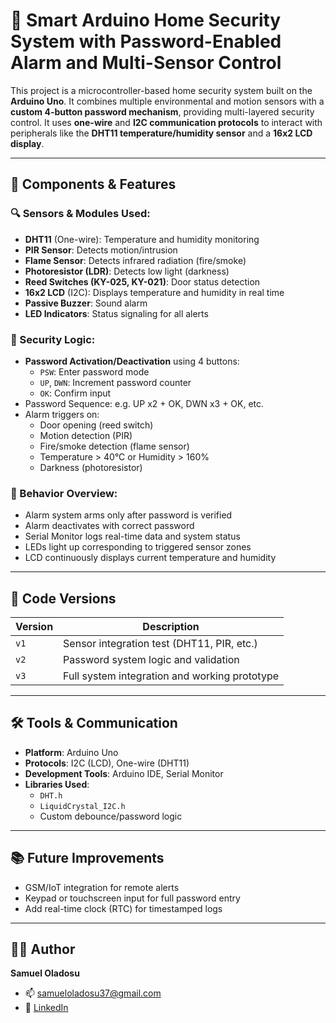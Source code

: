 # 🔐 Smart Arduino Home Security System with Password-Enabled Alarm and Multi-Sensor Control

This project is a microcontroller-based home security system built on the **Arduino Uno**. It combines multiple environmental and motion sensors with a **custom 4-button password mechanism**, providing multi-layered security control. It uses **one-wire** and **I2C communication protocols** to interact with peripherals like the **DHT11 temperature/humidity sensor** and a **16x2 LCD display**.

---

## 🧰 Components & Features

### 🔍 Sensors & Modules Used:
- **DHT11** (One-wire): Temperature and humidity monitoring
- **PIR Sensor**: Detects motion/intrusion
- **Flame Sensor**: Detects infrared radiation (fire/smoke)
- **Photoresistor (LDR)**: Detects low light (darkness)
- **Reed Switches (KY-025, KY-021)**: Door status detection
- **16x2 LCD** (I2C): Displays temperature and humidity in real time
- **Passive Buzzer**: Sound alarm
- **LED Indicators**: Status signaling for all alerts

### 🔐 Security Logic:
- **Password Activation/Deactivation** using 4 buttons:
  - `PSW`: Enter password mode
  - `UP`, `DWN`: Increment password counter
  - `OK`: Confirm input
- Password Sequence: e.g. UP x2 + OK, DWN x3 + OK, etc.
- Alarm triggers on:
  - Door opening (reed switch)
  - Motion detection (PIR)
  - Fire/smoke detection (flame sensor)
  - Temperature > 40°C or Humidity > 160%
  - Darkness (photoresistor)

### 🧠 Behavior Overview:
- Alarm system arms only after password is verified
- Alarm deactivates with correct password
- Serial Monitor logs real-time data and system status
- LEDs light up corresponding to triggered sensor zones
- LCD continuously displays current temperature and humidity

---

## 💾 Code Versions

| Version | Description |
|---------|-------------|
| `v1`    | Sensor integration test (DHT11, PIR, etc.) |
| `v2`    | Password system logic and validation |
| `v3`    | Full system integration and working prototype |

---

## 🛠️ Tools & Communication

- **Platform**: Arduino Uno
- **Protocols**: I2C (LCD), One-wire (DHT11)
- **Development Tools**: Arduino IDE, Serial Monitor
- **Libraries Used**: 
  - `DHT.h`
  - `LiquidCrystal_I2C.h`
  - Custom debounce/password logic

---

## 📚 Future Improvements
- GSM/IoT integration for remote alerts
- Keypad or touchscreen input for full password entry
- Add real-time clock (RTC) for timestamped logs

---

## 👨‍💻 Author

**Samuel Oladosu**  
- 📫 [samueloladosu37@gmail.com](mailto:samueloladosu37@gmail.com)  
- 🔗 [LinkedIn](https://www.linkedin.com/in/samueloladosu/)  
